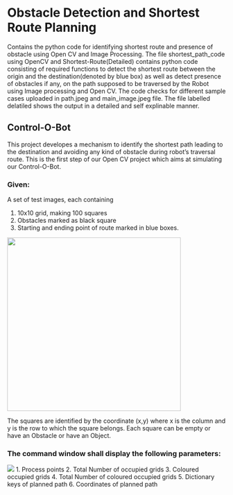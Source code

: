 # Obstacle Detection and Shortest Route Planning
Contains the python code for identifying shortest route and presence of obstacle using Open CV and Image Processing.
The file shortest_path_code using OpenCV and Shortest-Route(Detailed) contains python code consisting of required functions to detect the shortest route between the origin and the destination(denoted by blue box) as well as detect presence of obstacles if any, on the path supposed to be traversed by the Robot using Image processing and Open CV.
The code checks for different sample cases uploaded in path.jpeg and main_image.jpeg file. The file labelled delatiled shows the output in a detailed and self explinable manner.
## Control-O-Bot
This project developes a mechanism to identify the shortest path leading to the destination and avoiding any kind of obstacle during robot’s traversal route. This is the first step of our Open CV project which aims at simulating our Control-O-Bot.
### Given:

A set of test images, each containing

1. 10x10 grid, making 100 squares
2. Obstacles marked as black square
3. Starting and ending point of route marked in blue boxes.

<img src="https://github.com/supu2701/Shortest-Route-using-Open-CV/blob/main/Path_3.jpg" width="400" height= "400" />

The squares are identified by the coordinate (x,y) where x is the column and y is the row to which the square belongs. Each square
can be empty or have an Obstacle or have an Object.

### The command window shall display the following parameters: 
<img src="https://github.com/supu2701/Shortest-Route-using-Open-CV/blob/main/Output.PNG" />
1. Process points 
2. Total Number of occupied grids 
3. Coloured occupied grids 
4. Total Number of coloured occupied grids 
5. Dictionary keys of planned path 
6. Coordinates of planned path 
